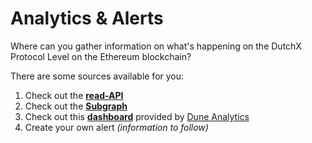 # Analytics & Alerts

Where can you gather information on what's happening on the DutchX Protocol Level on the Ethereum blockchain?

There are some sources available for you:

1. Check out the [**read-API**](https://dutchx.readthedocs.io/en/latest/api.html)
2. Check out the [**Subgraph**](https://thegraph.com/explorer/subgraph/infinitestyles/dutchx)
3. Check out this [**dashboard**](https://explore.duneanalytics.com/public/dashboards/nigajDs8cp1lkmoXYNgdo3jMh2XCzUIiLk0J5Fst) provided by [Dune Analytics](https://www.duneanalytics.com/) 
4. Create your own alert *(information to follow)*
